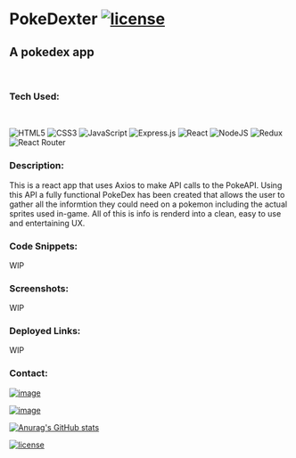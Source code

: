 # PokeDexter [![license](https://img.shields.io/badge/license-MIT-blue)](https://shields.io)
## A pokedex app
<br>

### Tech Used:
<br>

![HTML5](https://img.shields.io/badge/html5-%23E34F26.svg?style=for-the-badge&logo=html5&logoColor=white)
![CSS3](https://img.shields.io/badge/css3-%231572B6.svg?style=for-the-badge&logo=css3&logoColor=white)
![JavaScript](https://img.shields.io/badge/javascript-%23323330.svg?style=for-the-badge&logo=javascript&logoColor=%23F7DF1E)
![Express.js](https://img.shields.io/badge/express.js-%23404d59.svg?style=for-the-badge&logo=express&logoColor=%2361DAFB)
![React](https://img.shields.io/badge/react-%2320232a.svg?style=for-the-badge&logo=react&logoColor=%2361DAFB)
![NodeJS](https://img.shields.io/badge/node.js-6DA55F?style=for-the-badge&logo=node.js&logoColor=white)
![Redux](https://img.shields.io/badge/redux-%23593d88.svg?style=for-the-badge&logo=redux&logoColor=white)
![React Router](https://img.shields.io/badge/React_Router-CA4245?style=for-the-badge&logo=react-router&logoColor=white)

### Description:

This is a react app that uses Axios to make API calls to the PokeAPI. Using this API a fully functional PokeDex has been created that allows the user to gather all the informtion they could need on a pokemon including the actual sprites used in-game. All of this is info is renderd into a clean, easy to use and entertaining UX.

### Code Snippets:

WIP

### Screenshots:

WIP

### Deployed Links:

WIP

### Contact:

[![image](https://img.shields.io/badge/GitHub-100000?style=for-the-badge&logo=github&logoColor=white)](https://github.com/ZakkFast)

[![image](https://img.shields.io/badge/LinkedIn-0077B5?style=for-the-badge&logo=linkedin&logoColor=white)](https://www.linkedin.com/in/zachary-fast/)

[![Anurag's GitHub stats](https://github-readme-stats.vercel.app/api?username=ZakkFast&theme=dark)](https://github.com/ZakkFast)

[![license](https://img.shields.io/badge/license-MIT-blue)](https://shields.io) 